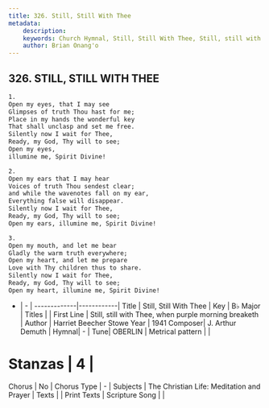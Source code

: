 ```yaml
---
title: 326. Still, Still With Thee
metadata:
    description: 
    keywords: Church Hymnal, Still, Still With Thee, Still, still with Thee, when purple morning breaketh, 
    author: Brian Onang'o
---
```



## 326. STILL, STILL WITH THEE

```txt
1.
Open my eyes, that I may see
Glimpses of truth Thou hast for me;
Place in my hands the wonderful key
That shall unclasp and set me free.
Silently now I wait for Thee,
Ready, my God, Thy will to see;
Open my eyes,
illumine me, Spirit Divine!

2.
Open my ears that I may hear
Voices of truth Thou sendest clear;
and while the wavenotes fall on my ear,
Everything false will disappear.
Silently now I wait for Thee,
Ready, my God, Thy will to see;
Open my ears, illumine me, Spirit Divine!

3.
Open my mouth, and let me bear
Gladly the warm truth everywhere;
Open my heart, and let me prepare
Love with Thy children thus to share.
Silently now I wait for Thee,
Ready, my God, Thy will to see;
Open my heart, illumine me, Spirit Divine!
```

- |   -  |
-------------|------------|
Title | Still, Still With Thee |
Key | B♭ Major |
Titles |  |
First Line | Still, still with Thee, when purple morning breaketh |
Author | Harriet Beecher Stowe
Year | 1941
Composer| J. Arthur Demuth |
Hymnal|  - |
Tune| OBERLIN |
Metrical pattern | |
# Stanzas | 4 |
Chorus | No |
Chorus Type | - |
Subjects | The Christian Life: Meditation and Prayer |
Texts |  |
Print Texts | 
Scripture Song |  |
  
